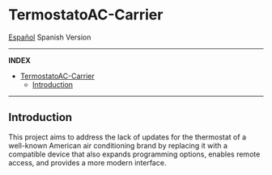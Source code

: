 # TermostatoAC-Carrier

[Español](README.md) Spanish Version

-----

**INDEX**

- [TermostatoAC-Carrier](#termostatoac-carrier)
  - [Introduction](#introduction)

-----

## Introduction

This project aims to address the lack of updates for the thermostat of a well-known American air conditioning brand by replacing it with a compatible device that also expands programming options, enables remote access, and provides a more modern interface.
